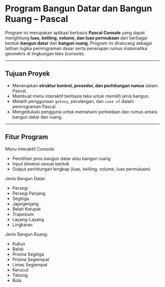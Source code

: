 # Program Bangun Datar dan Bangun Ruang – Pascal

Program ini merupakan aplikasi berbasis **Pascal Console** yang dapat menghitung **luas, keliling, volume, dan luas permukaan** dari berbagai bentuk **bangun datar** dan **bangun ruang**. Program ini dirancang sebagai latihan logika pemrograman dasar serta penerapan rumus matematika geometris di lingkungan teks (console).

---

## Tujuan Proyek

- Menerapkan **struktur kontrol, prosedur, dan perhitungan rumus** dalam Pascal.
- Membuat menu interaktif berbasis teks untuk memilih jenis bangun.
- Melatih penggunaan `gotoxy`, perulangan, dan `case of` dalam pemrograman Pascal.
- Mengedukasi pengguna untuk memahami perbedaan dan rumus antara bangun datar dan ruang.

---

## Fitur Program

Menu Interaktif Console:  
- Pemilihan jenis bangun datar atau bangun ruang  
- Input dimensi sesuai bentuk  
- Output perhitungan lengkap (luas, keliling, volume, luas permukaan)  

Jenis Bangun Datar:  
- Persegi  
- Persegi Panjang  
- Segitiga  
- Jajargenjang  
- Belah Ketupat  
- Trapesium  
- Layang-Layang  
- Lingkaran  

Jenis Bangun Ruang:  
- Kubus  
- Balok  
- Prisma Segitiga  
- Prisma Segiempat  
- Limas Segiempat  
- Kerucut  
- Tabung  
- Bola  
